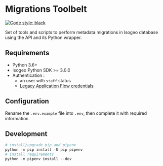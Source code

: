 # Migrations Toolbelt

[![Code style: black](https://img.shields.io/badge/code%20style-black-000000.svg)](https://github.com/psf/black)

Set of tools and scripts to perform metadata migrations in Isogeo database using the API and its Python wrapper.

## Requirements

- Python 3.6+
- Isogeo Python SDK >= 3.0.0
- Authentication :
  - an user with `staff` status
  - [Legacy Application Flow credentials](https://requests-oauthlib.readthedocs.io/en/latest/oauth2_workflow.html#legacy-application-flow)

## Configuration

Rename the `.env.example` file into `.env`, then complete it with required information.

## Development

```powershell
# install/upgrade pip and pipenv
python -m pip install -U pip pipenv
# install requirements
python -m pipenv install --dev
```
